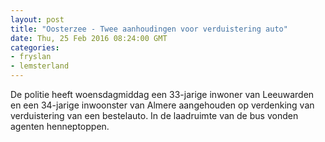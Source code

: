 ```yaml
---
layout: post
title: "Oosterzee - Twee aanhoudingen voor verduistering auto"
date: Thu, 25 Feb 2016 08:24:00 GMT
categories: 
- fryslan 
- lemsterland 
---
```


De politie heeft woensdagmiddag een 33-jarige inwoner van Leeuwarden en een 34-jarige inwoonster van Almere aangehouden op verdenking van verduistering van een bestelauto.  In de laadruimte van de bus vonden agenten henneptoppen.
